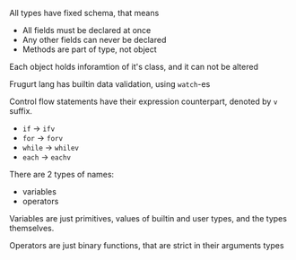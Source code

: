 All types have fixed schema, that means
- All fields must be declared at once
- Any other fields can never be declared
- Methods are part of type, not object

Each object holds inforamtion of it's class, and it can not be altered

Frugurt lang has builtin data validation, using `watch`-es


Control flow statements have their expression counterpart, denoted by `v` suffix.
- `if` -> `ifv`
- `for` -> `forv`
- `while` -> `whilev`
- `each` -> `eachv`

There are 2 types of names:
- variables
- operators

Variables are just primitives, values of builtin and user types, and the types themselves.

Operators are just binary functions, that are strict in their arguments types
